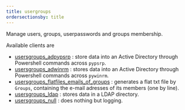 ```yaml
---
title: usergroups
ordersectionsby: title
---
```


Manage users, groups, userpasswords and groups membership.

Available clients are

- [usersgroups_adpypsrp](./usersgroups_adpypsrp) : store data into an Active Directory through Powershell commands across `pypsrp`.
- [usersgroups_adwinrm](./usersgroups_adwinrm) : stores data into an Active Directory through Powershell commands across `pywinrm`.
- [usersgroups_flatfiles_emails_of_groups](./usersgroups_flatfiles_emails_of_groups) : generates a flat txt file by `Groups`, containing the e-mail adresses of its members (one by line).
- [usersgroups_ldap](./usersgroups_ldap) : stores data in a LDAP directory.
- [usersgroups_null](./usersgroups_null) : does nothing but logging.
